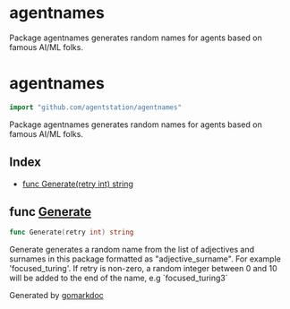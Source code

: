 # agentnames
Package agentnames generates random names for agents based on famous AI/ML folks.

<!-- Code generated by gomarkdoc. DO NOT EDIT -->

# agentnames

```go
import "github.com/agentstation/agentnames"
```

Package agentnames generates random names for agents based on famous AI/ML folks.

## Index

- [func Generate\(retry int\) string](<#Generate>)


<a name="Generate"></a>
## func [Generate](<https://github.com/agentstation/agentnames/blob/master/agentnames.go#L838>)

```go
func Generate(retry int) string
```

Generate generates a random name from the list of adjectives and surnames in this package formatted as "adjective\_surname". For example 'focused\_turing'. If retry is non\-zero, a random integer between 0 and 10 will be added to the end of the name, e.g \`focused\_turing3\`

Generated by [gomarkdoc](<https://github.com/princjef/gomarkdoc>)
